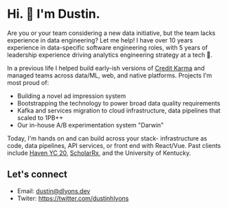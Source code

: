 # Hi. 👋 I'm Dustin. 
Are you or your team considering a new data initiative, but the team lacks experience in data engineering? Let me help! I have over 10 years experience in data-specific software engineering roles, with 5 years of leadership experience driving analytics engineering strategy at a tech 🦄.

In a previous life I helped build early-ish versions of <a href="https://www.lightbend.com/blog/how-credit-karma-makes-real-time-decisions-for-60-million-users-akka-streams-kafka">Credit Karma</a> and managed teams across data/ML, web, and native platforms. Projects I'm most proud of:
* Building a novel ad impression system
* Bootstrapping the technology to power broad data quality requirements
* Kafka and services migration to cloud infrastructure, data pipelines that scaled to 1PB++
* Our in-house A/B experimentation system "Darwin"

Today, I'm hands on and can build across your stack- infrastructure as code, data pipelines, API services, or front end with React/Vue. Past clients include <a href="https://www.ycombinator.com/companies/haven">Haven YC 20</a>, <a href="https://scholarrx.com/">ScholarRx</a>, and the University of Kentucky.

## Let's connect
- Email: dustin@dlyons.dev
- Twiter: https://twitter.com/dustinhlyons
